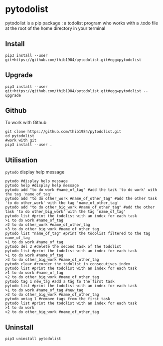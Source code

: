 # pytodolist

pytodolist is a pip package : a todolist program who works with a .todo file at the root of the home directory in your terminal

## Install

```
pip3 install --user git+https://github.com/thib1984/pytodolist.git#egg=pytodolist
```

## Upgrade

```
pip3 install --user git+https://github.com/thib1984/pytodolist.git#egg=pytodolist --upgrade
```

## Github

To work with Github
```
git clone https://github.com/thib1984/pytodolist.git
cd pytodolist
#work with git
pip3 install --user .
```

## Utilisation

``pytodo`` display help message

```
pytodo #display help message
pytodo help #display help message
pytodo add "to do work #name_of_tag" #add the task 'to do work' with the tag 'name_of_tag'
pytodo add "to do other_work #name_of_other_tag" #add the other task 'to do other_work' with the tag 'name_of_other_tag'
pytodo add "to do other_big_work #name_of_other_tag" #add the other task 'to do other_big_work' with the tag 'name_of_tag'
pytodo list #print the todolist with an index for each task
>1 to do work #name_of_tag
>2 to do other_work #name_of_other_tag
>3 to do other_big_work #name_of_other_tag
pytodo list "name_of_tag" #print the todolist filtered to the tag name_of_tag
>1 to do work #name_of_tag
pytodo del 2 #delete the second task of the todolist
pytodo list #print the todolist with an index for each task
>1 to do work #name_of_tag
>3 to do other_big_work #name_of_other_tag
pytodo clear #reorder the todolist in consecutives index
pytodo list #print the todolist with an index for each task
>1 to do work #name_of_tag
>2 to do other_big_work #name_of_other_tag
pytodo tag 1 new_tag #add a tag to the first task
pytodo list #print the todolist with an index for each task
>1 to do work #name_of_tag #new_tag
>2 to do other_big_work #name_of_other_tag
pytodo untag 1 #remove tags from the first task
pytodo list #print the todolist with an index for each task
>1 to do work
>2 to do other_big_work #name_of_other_tag
```

## Uninstall

```
pip3 uninstall pytodolist
```
